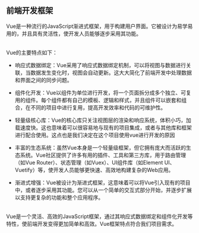 ## 前端开发框架
Vue是一种流行的JavaScript渐进式框架，用于构建用户界面。它被设计为易学易用的，并且具有灵活性，使开发人员能够逐步采用其功能。   

<br>
Vue的主要特点如下：

- 响应式数据绑定：Vue采用了响应式数据绑定机制，可以将视图与数据进行关联，当数据发生变化时，视图会自动更新。这大大简化了前端开发中处理数据和界面之间的同步问题。

- 组件化开发：Vue以组件为单位进行开发，将一个页面拆分成多个独立、可复用的组件。每个组件都有自己的模板、逻辑和样式，并且组件可以嵌套和组合，在不同的项目中进行复用，提高开发效率和代码的可维护性。

- 轻量级核心库：Vue的核心库只关注视图层的渲染和响应系统，体积小巧，加载速度快。这也意味着可以很容易地与现有的项目集成，或者与其他库和框架进行配合使用。这点也是我们决定在这个项目使用vue进行开发的原因

- 丰富的生态系统：虽然Vue本身是一个轻量级框架，但它拥有庞大而活跃的生态系统。Vue社区提供了许多有用的插件、工具和第三方库，用于路由管理（如Vue Router）、状态管理（如Vuex）、UI组件库（如Element UI、Vuetify）等，使开发人员能够更快速、高效地构建复杂的Web应用。

- 渐进式增强：Vue被设计为渐进式框架，这意味着可以将Vue引入现有的项目中，或者逐步采用其功能。您可以从一个简单的交互式部分开始，并逐步扩展以支持更复杂的功能和整个应用程序。  
<br>
Vue是一个灵活、高效的JavaScript框架，通过其响应式数据绑定和组件化开发等特性，使前端开发变得更加简单和高效。Vue框架特点符合我们项目需求。
